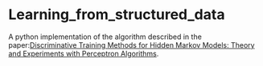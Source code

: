 # Learning_from_structured_data
A python implementation of the algorithm described in the paper:[Discriminative Training Methods for Hidden Markov Models: Theory and Experiments with Perceptron Algorithms](http://www.cs.columbia.edu/~mcollins/papers/tagperc.pdf).
